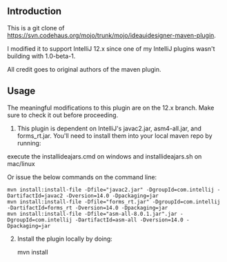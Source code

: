 Introduction
-----------

This is a git clone of https://svn.codehaus.org/mojo/trunk/mojo/ideauidesigner-maven-plugin.

I modified it to support IntelliJ 12.x since one of my IntelliJ plugins wasn't building with 1.0-beta-1.

All credit goes to original authors of the maven plugin.

Usage
-----

The meaningful modifications to this plugin are on the 12.x branch. Make sure to check it out before proceeding.

1. This plugin is dependent on IntelliJ's javac2.jar, asm4-all.jar, and forms_rt.jar. You'll need to install them into your local maven repo by running:

execute  the installideajars.cmd on windows and installideajars.sh on mac/linux

Or issue the below commands on the command line:

    mvn install:install-file -Dfile="javac2.jar" -DgroupId=com.intellij -DartifactId=javac2 -Dversion=14.0 -Dpackaging=jar
    mvn install:install-file -Dfile="forms_rt.jar" -DgroupId=com.intellij -DartifactId=forms_rt -Dversion=14.0 -Dpackaging=jar
    mvn install:install-file -Dfile="asm-all-8.0.1.jar".jar -DgroupId=com.intellij -DartifactId=asm-all -Dversion=14.0 -Dpackaging=jar


2.  Install the plugin locally by doing:

    mvn install
